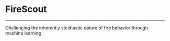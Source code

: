 # FireScout

-----

Challenging the inherently stochastic nature of fire behavior through machine learning